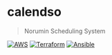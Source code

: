 # calendso

> Norumin Scheduling System

[![AWS](https://img.shields.io/badge/AWS-%23FF9900.svg?style=for-the-badge&logo=amazon-aws&logoColor=white)](https://aws.amazon.com/)
[![Terraform](https://img.shields.io/badge/terraform-%235835CC.svg?style=for-the-badge&logo=terraform&logoColor=white)](https://terraform.io/)
[![Ansible](https://img.shields.io/badge/ansible-%231A1918.svg?style=for-the-badge&logo=ansible&logoColor=white)](https://ansible.com/)
